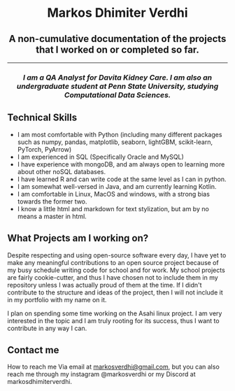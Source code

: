 <h1 style="text-align:center;">Markos Dhimiter Verdhi</h1>
<h2 style="text-align:center;">A non-cumulative documentation of the projects that I worked on or completed so far.</h2>
<hr>
<h3 style="text-align:center;"><i>I am a QA Analyst for Davita Kidney Care. I am also an undergraduate student at Penn State University, studying Computational Data Sciences.</i></h3>

<h2>Technical Skills</h2>

- I am most comfortable with Python (including many different packages such as numpy, pandas, matplotlib, seaborn, lightGBM, scikit-learn, PyTorch, PyArrow)
- I am experienced in SQL (Specifically Oracle and MySQL)
- I have experience with mongoDB, and am always open to learning more about other noSQL databases.
- I have learned R and can write code at the same level as I can in python.
- I am somewhat well-versed in Java, and am currently learning Kotlin.
- I am comfortable in Linux, MacOS and windows, with a strong bias towards the former two.
- I know a little html and markdown for text stylization, but am by no means a master in html.

<h2>What Projects am I working on?</h2>

Despite respecting and using open-source software every day, I have yet to make any meaningful contributions to an open source project because of my busy schedule writing code for school and for work. My school projects are fairly cookie-cutter, and thus I have chosen not to include them in my repository unless I was actually proud of them at the time. If I didn't contribute to the structure and ideas of the project, then I will not include it in my portfolio with my name on it.

I plan on spending some time working on the Asahi linux project. I am very interested in the topic and I am truly rooting for its success, thus I want to contribute in any way I can.

<h2>Contact me</h2>

How to reach me Via email at markosverdhi@gmail.com, but you can also reach me through my instagram @markosverdhi or my Discord at markosdhimiterverdhi.
